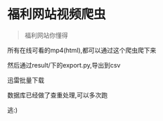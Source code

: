 # 福利网站视频爬虫



> 福利网站你懂得

所有在线可看的mp4(html),都可以通过这个爬虫爬下来

然后通过result/下的export.py,导出到csv

迅雷批量下载



数据库已经做了查重处理,可以多次跑

逃:)
